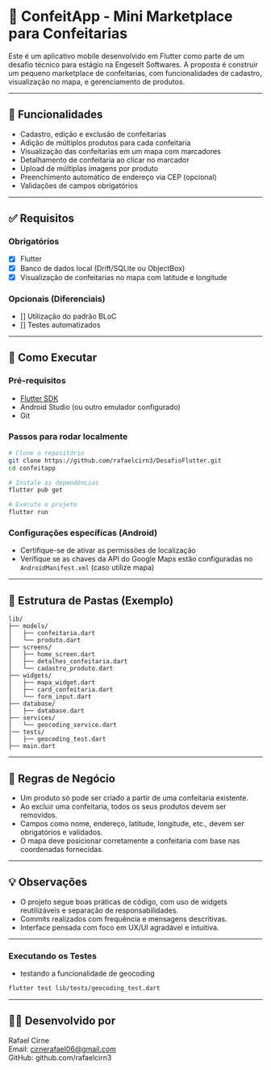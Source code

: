 
# 🍰 ConfeitApp - Mini Marketplace para Confeitarias

Este é um aplicativo mobile desenvolvido em Flutter como parte de um desafio técnico para estágio na Engeselt Softwares. A proposta é construir um pequeno marketplace de confeitarias, com funcionalidades de cadastro, visualização no mapa, e gerenciamento de produtos.

---

## 📱 Funcionalidades

- Cadastro, edição e exclusão de confeitarias
- Adição de múltiplos produtos para cada confeitaria
- Visualização das confeitarias em um mapa com marcadores
- Detalhamento de confeitaria ao clicar no marcador
- Upload de múltiplas imagens por produto
- Preenchimento automático de endereço via CEP (opcional)
- Validações de campos obrigatórios

---

## ✅ Requisitos

### Obrigatórios
- [x] Flutter
- [x] Banco de dados local (Drift/SQLite ou ObjectBox)
- [x] Visualização de confeitarias no mapa com latitude e longitude

### Opcionais (Diferenciais)
- [] Utilização do padrão BLoC
- [] Testes automatizados

---

## 🚀 Como Executar

### Pré-requisitos

- [Flutter SDK](https://docs.flutter.dev/get-started/install)
- Android Studio (ou outro emulador configurado)
- Git

### Passos para rodar localmente

```bash
# Clone o repositório
git clone https://github.com/rafaelcirn3/DesafioFlutter.git
cd confeitapp

# Instale as dependências
flutter pub get

# Execute o projeto
flutter run
```

### Configurações específicas (Android)

- Certifique-se de ativar as permissões de localização
- Verifique se as chaves da API do Google Maps estão configuradas no `AndroidManifest.xml` (caso utilize mapa)

---

## 📁 Estrutura de Pastas (Exemplo)

```
lib/
├── models/
│   ├── confeitaria.dart
│   └── produto.dart
├── screens/
│   ├── home_screen.dart
│   ├── detalhes_confeitaria.dart
│   └── cadastro_produto.dart
├── widgets/
│   ├── mapa_widget.dart
│   ├── card_confeitaria.dart
│   └── form_input.dart
├── database/
|   ├── database.dart
├── services/
│   └── geocoding_service.dart
|── tests/
│   ├── geocoding_test.dart
├── main.dart
```

---

## 📌 Regras de Negócio

- Um produto só pode ser criado a partir de uma confeitaria existente.
- Ao excluir uma confeitaria, todos os seus produtos devem ser removidos.
- Campos como nome, endereço, latitude, longitude, etc., devem ser obrigatórios e validados.
- O mapa deve posicionar corretamente a confeitaria com base nas coordenadas fornecidas.

---

## 💡 Observações

- O projeto segue boas práticas de código, com uso de widgets reutilizáveis e separação de responsabilidades.
- Commits realizados com frequência e mensagens descritivas.
- Interface pensada com foco em UX/UI agradável e intuitiva.


---

### Executando os Testes

- testando a funcionalidade de geocoding
```bash
flutter test lib/tests/geocoding_test.dart
```

--- 
## 👨‍💻 Desenvolvido por

Rafael Cirne  
Email: cirnerafael06@gmail.com  
GitHub: github.com/rafaelcirn3
